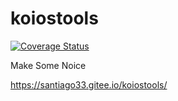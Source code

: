 # koiostools

[![Coverage Status](https://coveralls.io/repos/github/3santiago3/koiostools/badge.svg?branch=main)](https://coveralls.io/github/3santiago3/koiostools?branch=main)

Make Some Noice

https://santiago33.gitee.io/koiostools/
